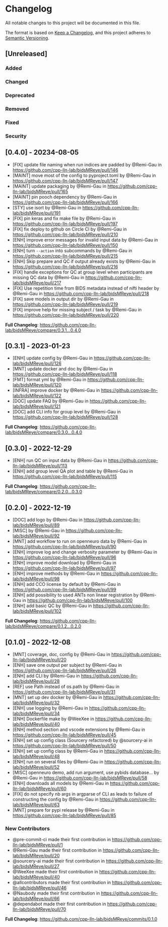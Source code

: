 # Changelog

All notable changes to this project will be documented in this file.

The format is based on [Keep a Changelog](https://keepachangelog.com/en/1.0.0/),
and this project adheres to [Semantic Versioning](https://semver.org/spec/v2.0.0.html).

<!--
### Added

### Changed

### Deprecated

### Removed

### Fixed

### Security
-->

## [Unreleased]

### Added

### Changed

### Deprecated

### Removed

### Fixed

### Security


## [0.4.0] - 20234-08-05

* [FIX] update file naming when run indices are padded by @Remi-Gau in https://github.com/cpp-lln-lab/bidsMReye/pull/146
* [MAINT] move most of the config to pyproject.toml by @Remi-Gau in https://github.com/cpp-lln-lab/bidsMReye/pull/147
* [MAINT] update packaging by @Remi-Gau in https://github.com/cpp-lln-lab/bidsMReye/pull/165
* [MAINT] pin pooch dependency by @Remi-Gau in https://github.com/cpp-lln-lab/bidsMReye/pull/166
* [STY] use isort by @Remi-Gau in https://github.com/cpp-lln-lab/bidsMReye/pull/191
* [FIX] pin keras and fix make file by @Remi-Gau in https://github.com/cpp-lln-lab/bidsMReye/pull/197
* [FIX] fix deploy to github on Circle CI by @Remi-Gau in https://github.com/cpp-lln-lab/bidsMReye/pull/210
* [ENH] improve error messages for invalid input data by @Remi-Gau in https://github.com/cpp-lln-lab/bidsMReye/pull/150
* [ENH] turn `--action` into subcommands by @Remi-Gau in https://github.com/cpp-lln-lab/bidsMReye/pull/215
* [ENH] Skip prepare and QC if output already exists by @Remi-Gau in https://github.com/cpp-lln-lab/bidsMReye/pull/216
* [FIX] handle exceptions for QC at group level when participants are missing QC data by @Remi-Gau in https://github.com/cpp-lln-lab/bidsMReye/pull/217
* [FIX]  Use repetition time from BIDS metadata instead of nifti header by @Remi-Gau in https://github.com/cpp-lln-lab/bidsMReye/pull/218
* [FIX] save models in output dir by @Remi-Gau in https://github.com/cpp-lln-lab/bidsMReye/pull/219
* [FIX] improve help for missing subject / task by @Remi-Gau in https://github.com/cpp-lln-lab/bidsMReye/pull/220

**Full Changelog**: https://github.com/cpp-lln-lab/bidsMReye/compare/0.3.1...0.4.0

## [0.3.1] - 2023-01-23

* [ENH] update config by @Remi-Gau in https://github.com/cpp-lln-lab/bidsMReye/pull/126
* [MNT] update docker and doc by @Remi-Gau in https://github.com/cpp-lln-lab/bidsMReye/pull/118
* [FMT] format yml by @Remi-Gau in https://github.com/cpp-lln-lab/bidsMReye/pull/120
* [INFRA] improve docker by @Remi-Gau in https://github.com/cpp-lln-lab/bidsMReye/pull/122
* [DOC] update FAQ by @Remi-Gau in https://github.com/cpp-lln-lab/bidsMReye/pull/121
* [DOC] add CLI info for group level by @Remi-Gau in https://github.com/cpp-lln-lab/bidsMReye/pull/128

**Full Changelog**: https://github.com/cpp-lln-lab/bidsMReye/compare/0.3.0...0.4.0

## [0.3.0] - 2022-12-29

* [ENH] run QC on input data by @Remi-Gau in https://github.com/cpp-lln-lab/bidsMReye/pull/113
* [ENH] add group level QA plot and table by @Remi-Gau in https://github.com/cpp-lln-lab/bidsMReye/pull/115

**Full Changelog**: https://github.com/cpp-lln-lab/bidsMReye/compare/0.2.0...0.3.0

## [0.2.0] - 2022-12-19

* [DOC] add logo by @Remi-Gau in https://github.com/cpp-lln-lab/bidsMReye/pull/89
* [MISC] by @Remi-Gau in https://github.com/cpp-lln-lab/bidsMReye/pull/92
* [MNT] add workflow to run on openneuro data by @Remi-Gau in https://github.com/cpp-lln-lab/bidsMReye/pull/90
* [ENH] improve log and change verbosity parameter by @Remi-Gau in https://github.com/cpp-lln-lab/bidsMReye/pull/96
* [ENH] improve model download by @Remi-Gau in https://github.com/cpp-lln-lab/bidsMReye/pull/97
* [ENH] improve methods by @Remi-Gau in https://github.com/cpp-lln-lab/bidsMReye/pull/98
* [ENH] add CCO license by default by @Remi-Gau in https://github.com/cpp-lln-lab/bidsMReye/pull/99
* [ENH] add possibility to used ANTs non linear registration by @Remi-Gau in https://github.com/cpp-lln-lab/bidsMReye/pull/100
* [ENH] add basic QC by @Remi-Gau in https://github.com/cpp-lln-lab/bidsMReye/pull/102

**Full Changelog**: https://github.com/cpp-lln-lab/bidsMReye/compare/0.1.2...0.2.0

## [0.1.0] - 2022-12-08

* [MNT] coverage, doc, config by @Remi-Gau in https://github.com/cpp-lln-lab/bidsMReye/pull/20
* [ENH] save one output per subject by @Remi-Gau in https://github.com/cpp-lln-lab/bidsMReye/pull/26
* [ENH] add CLI by @Remi-Gau in https://github.com/cpp-lln-lab/bidsMReye/pull/28
* [REF] use Path instead of os.path by @Remi-Gau in https://github.com/cpp-lln-lab/bidsMReye/pull/31
* [MNT] set up dev docker by @Remi-Gau in https://github.com/cpp-lln-lab/bidsMReye/pull/32
* [ENH] use logging by @Remi-Gau in https://github.com/cpp-lln-lab/bidsMReye/pull/34
* [ENH] Dockerfile make by @WeeXee in https://github.com/cpp-lln-lab/bidsMReye/pull/40
* [ENH] method section and vscode extensions by @Remi-Gau in https://github.com/cpp-lln-lab/bidsMReye/pull/45
* [ENH] set up config class (Sourcery refactored) by @sourcery-ai in https://github.com/cpp-lln-lab/bidsMReye/pull/50
* [ENH] set up config class by @Remi-Gau in https://github.com/cpp-lln-lab/bidsMReye/pull/48
* [ENH] run on several files by @Remi-Gau in https://github.com/cpp-lln-lab/bidsMReye/pull/52
* [MISC] openneuro demo, add run argument, use pybids database... by @Remi-Gau in https://github.com/cpp-lln-lab/bidsMReye/pull/58
* [ENH] downloads all models by @Remi-Gau in https://github.com/cpp-lln-lab/bidsMReye/pull/60
* [FIX] do not specify nb args in argparse of CLI as leads to failure of constructing the config by @Remi-Gau in https://github.com/cpp-lln-lab/bidsMReye/pull/63
* [MNT] prepare for pypi release by @Remi-Gau in https://github.com/cpp-lln-lab/bidsMReye/pull/85

### New Contributors

* @pre-commit-ci made their first contribution in https://github.com/cpp-lln-lab/bidsMReye/pull/1
* @Remi-Gau made their first contribution in https://github.com/cpp-lln-lab/bidsMReye/pull/20
* @sourcery-ai made their first contribution in https://github.com/cpp-lln-lab/bidsMReye/pull/27
* @WeeXee made their first contribution in https://github.com/cpp-lln-lab/bidsMReye/pull/40
* @allcontributors made their first contribution in https://github.com/cpp-lln-lab/bidsMReye/pull/46
* @Naubody made their first contribution in https://github.com/cpp-lln-lab/bidsMReye/pull/66
* @dependabot made their first contribution in https://github.com/cpp-lln-lab/bidsMReye/pull/70

**Full Changelog**: https://github.com/cpp-lln-lab/bidsMReye/commits/0.1.0
